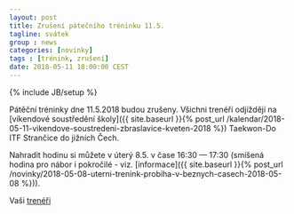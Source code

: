 ```yaml
---
layout: post
title: Zrušení pátečního tréninku 11.5.
tagline: svátek
group : news
categories: [novinky]
tags : [trénink, zrušení]
date: 2018-05-11 18:00:00 CEST
---
```

{% include JB/setup %}

Pátěční tréninky dne 11.5.2018 budou zrušeny. Všichni trenéři odjíždějí na [víkendové soustředění školy]({{ site.baseurl }}{% post_url /kalendar/2018-05-11-vikendove-soustredeni-zbraslavice-kveten-2018 %}) Taekwon-Do ITF Strančice do jižních Čech.

Nahradit hodinu si můžete v úterý 8.5. v čase 16:30 &mdash; 17:30 (smíšená hodina pro nábor i pokročilé - viz. [informace]({{ site.baseurl }}{% post_url /novinky/2018-05-08-uterni-trenink-probiha-v-beznych-casech-2018-05-08 %})).

Vaši [trenéři](/treneri)
